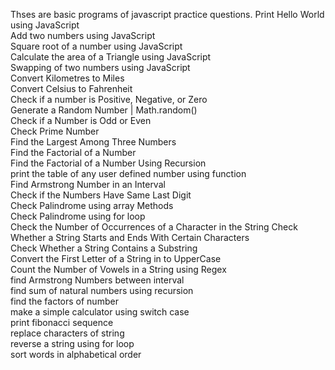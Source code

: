 Thses are basic programs of javascript practice questions. 
        Print Hello World using JavaScript     
        Add two numbers using JavaScript     
        Square root of a number using JavaScript    
        Calculate the area of a Triangle using JavaScript   
        Swapping of two numbers using JavaScript    
        Convert Kilometres to Miles      
        Convert Celsius to Fahrenheit      
        Check if a number is Positive, Negative, or Zero   
        Generate a Random Number | Math.random()    
        Check if a Number is Odd or Even     
        Check Prime Number      
        Find the Largest Among Three Numbers     
        Find the Factorial of a Number      
        Find the Factorial of a Number Using Recursion    
        print the table of any user defined number using function  
        Find Armstrong Number in an Interval     
        Check if the Numbers Have Same Last Digit   
        Check Palindrome using array Methods     
        Check Palindrome using for loop      
        Check the Number of Occurrences of a Character in the String 
        Check Whether a String Starts and Ends With Certain Characters  
        Check Whether a String Contains a Substring    
        Convert the First Letter of a String in to UpperCase  
        Count the Number of Vowels in a String using Regex   
        find Armstrong Numbers between interval    
        find sum of natural numbers using recursion    
        find the factors of number      
        make a simple calculator using switch case    
        print fibonacci sequence      
        replace characters of string      
        reverse a string using for loop      
        sort words in alphabetical order
